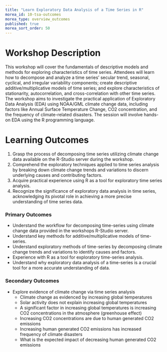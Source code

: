 ```yaml
---
title: "Learn Exploratory Data Analysis of a Time Series in R"
morea_id: 10-tsa-outcomes
morea_type: overview_outcomes
published: true
morea_sort_order: 50
---
```

# Workshop Description
This workshop will cover the fundamentals of descriptive models and methods for exploring characteristics of time series. Attendees will learn how to decompose and analyze a time series’ secular trend, seasonal, cyclical, and irregular variability components; create descriptive additive/multiplicative models of time series; and explore characteristics of stationarity, autocorrelation, and cross-correlation with other time series. The workshop aims to investigate the practical application of Exploratory Data Analysis (EDA) using NOAA/GML climate change data, including factors like Annual Surface Temperature Change, CO2 concentration, and the frequency of climate-related disasters. The session will involve hands-on EDA using the R programming language. 

# Learning Outcomes
1. Grasp the process of decomposing time series utilizing climate change data available on the R-Studio server during the workshop.
2. Comprehend the exploratory techniques applied to time series analysis by breaking down climate change trends and variations to discern underlying causes and contributing factors.
3. Acquire practical experience using R as a tool for exploratory time series analysis.
4. Recognize the significance of exploratory data analysis in time series, acknowledging its pivotal role in achieving a more precise understanding of time series data.

### Primary Outcomes
* Understand the workflow for decomposing time-series using climate change data provided in the workshops R-Studio server. 
* Understand key methods for additive/multiplicative models of time-series. 
* Understand exploratory methods of time-series by decomposing climate change trends and variations to identify causes and factors. 
* Experience with R as a tool for exploratory time-series analysis. 
* Understand why exploratory data analysis of a time-series is a crucial tool for a more accurate understanding of data.

### Secondary Outcomes
* Explore evidence of climate change via time series analysis
  - Climate change as evidenced by increasing global temperatures
  - Solar activity does not explain increasing global temperatures
  - A significant factor in increasing global temperatures is increasing CO2 concentrations in the atmosphere (greenhouse effect)
  - Increasing CO2 concentrations are due to human generated CO2 emissions
  - Increasing human generated CO2 emissions has increased frequency of climate disasters
  - What is the expected impact of decreasing human generated CO2 emissions 